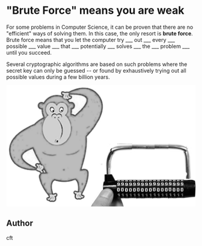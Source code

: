 <!-- BEGIN TITLE -->
# "Brute Force" means you are weak
<!-- END TITLE -->

<!-- BEGIN BODY -->
For some problems in Computer Science, it can be proven that there are
no "efficient" ways of solving them. In this case, the only resort is
**brute force**. Brute force means that you let the computer try
___ out ___ every ___ possible ___ value ___ that ___ potentially
___ solves ___ the ___ problem ___ until you succeed.

Several cryptographic algorithms are based on such problems where the
secret key can only be guessed -- or found by exhaustively trying
out all possible values during a few billion years.
<!-- END BODY -->

![strong gorilla and combination lock](../images/image-033-brute_force.jpg)

## Author
<!-- BEGIN AUTHOR -->
cft
<!-- END AUTHOR -->
